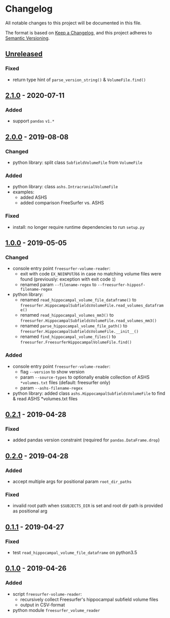 # Changelog
All notable changes to this project will be documented in this file.

The format is based on [Keep a Changelog](https://keepachangelog.com/en/1.0.0/),
and this project adheres to [Semantic Versioning](https://semver.org/spec/v2.0.0.html).

## [Unreleased]
### Fixed
- return type hint of `parse_version_string()` & `VolumeFile.find()`

## [2.1.0] - 2020-07-11
### Added
- support `pandas` `v1.*`

## [2.0.0] - 2019-08-08
### Changed
- python library: split class `SubfieldVolumeFile` from `VolumeFile`

### Added
- python library: class `ashs.IntracranialVolumeFile`
- examples:
  - added ASHS
  - added comparison FreeSurfer vs. ASHS

### Fixed
* install: no longer require runtime dependencies to run `setup.py`

## [1.0.0] - 2019-05-05
### Changed
- console entry point `freesurfer-volume-reader`:
  - exit with code `EX_NOINPUT`/`66` in case no matching volume files were found
    (previously: exception with exit code `1`)
  - renamed param `--filename-regex` to `--freesurfer-hipposf-filename-regex`
- python library:
  - renamed `read_hippocampal_volume_file_dataframe()`
    to `freesurfer.HippocampalSubfieldsVolumeFile.read_volumes_dataframe()`
  - renamed `read_hippocampal_volumes_mm3()`
    to `freesurfer.HippocampalSubfieldsVolumeFile.read_volumes_mm3()`
  - renamed `parse_hippocampal_volume_file_path()`
    to `freesurfer.HippocampalSubfieldsVolumeFile.__init__()`
  - renamed `find_hippocampal_volume_files()`
    to `freesurfer.FreesurferHippocampalVolumeFile.find()`

### Added
- console entry point `freesurfer-volume-reader`:
  - flag `--version` to show version
  - param `--source-types` to optionally enable collection of ASHS `*volumes.txt` files
    (default: freesurfer only)
  - param `--ashs-filename-regex`
- python library: added class `ashs.HippocampalSubfieldsVolumeFile`
  to find & read ASHS *volumes.txt files

## [0.2.1] - 2019-04-28
### Fixed
- added pandas version constraint (required for `pandas.DataFrame.drop`)

## [0.2.0] - 2019-04-28
### Added
- accept multiple args for positional param `root_dir_paths`

### Fixed
- invalid root path when `$SUBJECTS_DIR` is set and root dir path is provided as positional arg

## [0.1.1] - 2019-04-27
### Fixed
- test `read_hippocampal_volume_file_dataframe` on python3.5

## [0.1.0] - 2019-04-26
### Added
- script `freesurfer-volume-reader`:
  - recursively collect Freesurfer's hippocampal subfield volume files
  - output in CSV-format
- python module `freesurfer_volume_reader`

[Unreleased]: https://github.com/fphammerle/freesurfer-volume-reader/compare/2.1.0...HEAD
[2.1.0]: https://github.com/fphammerle/freesurfer-volume-reader/compare/2.0.0...2.1.0
[2.0.0]: https://github.com/fphammerle/freesurfer-volume-reader/compare/1.0.0...2.0.0
[1.0.0]: https://github.com/fphammerle/freesurfer-volume-reader/compare/0.2.1...1.0.0
[0.2.1]: https://github.com/fphammerle/freesurfer-volume-reader/compare/0.2.0...0.2.1
[0.2.0]: https://github.com/fphammerle/freesurfer-volume-reader/compare/0.1.1...0.2.0
[0.1.1]: https://github.com/fphammerle/freesurfer-volume-reader/compare/0.1.0...0.1.1
[0.1.0]: https://github.com/fphammerle/freesurfer-volume-reader/tree/0.1.0
